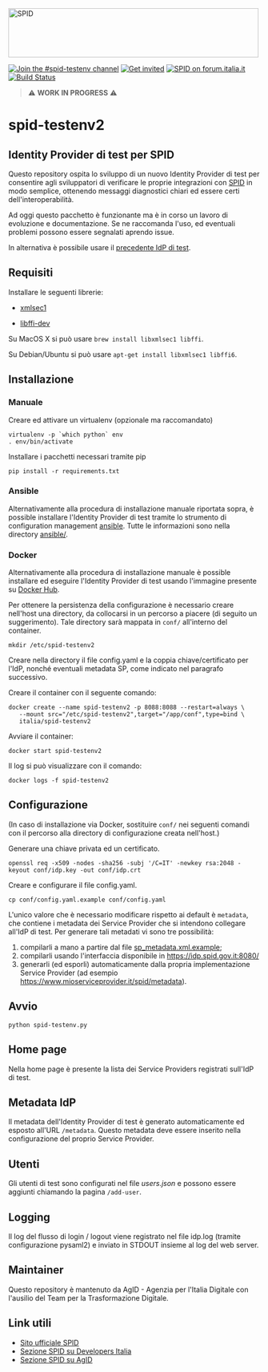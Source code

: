 <img src="https://github.com/italia/spid-graphics/blob/master/spid-logos/spid-logo-b-lb.png" alt="SPID" data-canonical-src="https://github.com/italia/spid-graphics/blob/master/spid-logos/spid-logo-b-lb.png" width="500" height="98" />

[![Join the #spid-testenv channel](https://img.shields.io/badge/Slack%20channel-%23spid--testenv-blue.svg?logo=slack)](https://developersitalia.slack.com/messages/C7ESTMQDQ)
[![Get invited](https://slack.developers.italia.it/badge.svg)](https://slack.developers.italia.it/)
[![SPID on forum.italia.it](https://img.shields.io/badge/Forum-SPID-blue.svg)](https://forum.italia.it/c/spid) [![Build Status](https://travis-ci.org/italia/spid-testenv2.svg?branch=master)](https://travis-ci.org/italia/spid-testenv2)

> ⚠️ **WORK IN PROGRESS** ⚠️

# spid-testenv2

## Identity Provider di test per SPID

Questo repository ospita lo sviluppo di un nuovo Identity Provider di test per consentire agli sviluppatori di verificare le proprie integrazioni con [SPID](https://www.spid.gov.it) in modo semplice, ottenendo messaggi diagnostici chiari ed essere certi dell'interoperabilità.

Ad oggi questo pacchetto è funzionante ma è in corso un lavoro di evoluzione e documentazione. Se ne raccomanda l'uso, ed eventuali problemi possono essere segnalati aprendo issue.

In alternativa è possibile usare il [precedente IdP di test](https://github.com/italia/spid-testenv).

## Requisiti

Installare le seguenti librerie:

* [xmlsec1](http://www.aleksey.com/xmlsec/)

* [libffi-dev](http://sourceware.org/libffi/)

Su MacOS X si può usare `brew install libxmlsec1 libffi`.

Su Debian/Ubuntu si può usare `apt-get install libxmlsec1 libffi6`.

## Installazione

### Manuale

Creare ed attivare un virtualenv (opzionale ma raccomandato)

```
virtualenv -p `which python` env
. env/bin/activate
```

Installare i pacchetti necessari tramite pip

```
pip install -r requirements.txt
```

### Ansible

Alternativamente alla procedura di installazione manuale riportata sopra, è possible installare l'Identity Provider di test tramite lo strumento di configuration management [ansible](https://www.ansible.com/). Tutte le informazioni sono nella directory [ansible/](ansible/).

### Docker

Alternativamente alla procedura di installazione manuale è possible installare ed eseguire l'Identity Provider di test usando l'immagine presente su [Docker Hub](https://hub.docker.com/).

Per ottenere la persistenza della configurazione è necessario creare nell'host una directory, da collocarsi in un percorso a piacere (di seguito un suggerimento). Tale directory sarà mappata in `conf/` all'interno del container.

```
mkdir /etc/spid-testenv2
```

Creare nella directory il file config.yaml e la coppia chiave/certificato per l'IdP, nonché eventuali metadata SP, come indicato nel paragrafo successivo.

Creare il container con il seguente comando:

```
docker create --name spid-testenv2 -p 8088:8088 --restart=always \
   --mount src="/etc/spid-testenv2",target="/app/conf",type=bind \
   italia/spid-testenv2
```

Avviare il container:

```
docker start spid-testenv2
```

Il log si può visualizzare con il comando:

```
docker logs -f spid-testenv2
```

## Configurazione

(In caso di installazione via Docker, sostituire `conf/` nei seguenti comandi con il percorso alla directory di configurazione creata nell'host.)

Generare una chiave privata ed un certificato.

```
openssl req -x509 -nodes -sha256 -subj '/C=IT' -newkey rsa:2048 -keyout conf/idp.key -out conf/idp.crt
```

Creare e configurare il file config.yaml.

```
cp conf/config.yaml.example conf/config.yaml
```

L'unico valore che è necessario modificare rispetto ai default è `metadata`, che contiene i metadata dei Service Provider che si intendono collegare all'IdP di test. Per generare tali metadati vi sono tre possibilità:

1. compilarli a mano a partire dal file [sp_metadata.xml.example](conf/sp_metadata.xml.example);
2. compilarli usando l'interfaccia disponibile in https://idp.spid.gov.it:8080/
3. generarli (ed esporli) automaticamente dalla propria implementazione Service Provider (ad esempio https://www.mioserviceprovider.it/spid/metadata).

## Avvio

```
python spid-testenv.py
```

## Home page

Nella home page è presente la lista dei Service Providers registrati sull'IdP di test.

## Metadata IdP

Il metadata dell'Identity Provider di test è generato automaticamente ed esposto all'URL `/metadata`. Questo metadata deve essere inserito nella configurazione del proprio Service Provider.

## Utenti

Gli utenti di test sono configurati nel file _users.json_ e possono essere aggiunti chiamando la pagina `/add-user`.

## Logging

Il log del flusso di login / logout viene registrato nel file idp.log (tramite configurazione pysaml2) e inviato in STDOUT insieme al log del web server.

## Maintainer

Questo repository è mantenuto da AgID - Agenzia per l'Italia Digitale con l'ausilio del Team per la Trasformazione Digitale.

## Link utili

* [Sito ufficiale SPID](https://www.spid.gov.it/)
* [Sezione SPID su Developers Italia](https://developers.italia.it/it/spid/)
* [Sezione SPID su AgID](https://www.agid.gov.it/it/piattaforme/spid)
